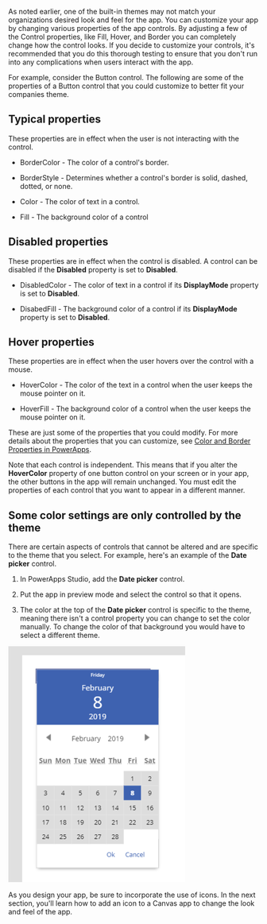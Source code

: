 As noted earlier, one of the built-in themes may not match your
organizations desired look and feel for the app. You can customize your
app by changing various properties of the app controls. By adjusting a
few of the Control properties, like Fill, Hover, and Border you can
completely change how the control looks. If you decide to customize
your controls, it's recommended that you do this thorough testing to ensure that you
don't run into any complications when users interact with the app.

For example, consider the Button control. The following are
some of the properties of a Button control that you could customize to better
fit your companies theme.

Typical properties
-----------------

These properties are in effect when the user is not interacting with the
control.

-   BorderColor - The color of a control\'s border.

-   BorderStyle - Determines whether a control\'s border is solid, dashed, dotted,
    or none.

-   Color - The color of text in a control.

-   Fill - The background color of a control

Disabled properties
-------------------

These properties are in effect when the control is disabled. A control
can be disabled if the **Disabled** property is set to **Disabled**.

-   DisabledColor - The color of text in a control if its **DisplayMode**
    property is set to **Disabled**.

-   DisabedFill - The background color of a control if its **DisplayMode**
    property is set to **Disabled**.

Hover properties
----------------

These properties are in effect when the user hovers over the control
with a mouse.

-   HoverColor - The color of the text in a control when the user keeps
    the mouse pointer on it.

-   HoverFill - The background color of a control when the user keeps
    the mouse pointer on it.

These are just some of the properties that you could modify. For more details about the properties that you can
customize, see [Color and Border Properties in PowerApps](https://docs.microsoft.com/powerapps/maker/canvas-apps/controls/properties-color-border).

Note that each control is independent. This means that if
you alter the **HoverColor** property of one button control on your screen
or in your app, the other buttons in the app will remain unchanged. You
must edit the properties of each control that you want to appear in a
different manner.

Some color settings are only controlled by the theme
----------------------------------------------------

There are certain aspects of controls that cannot be altered and are
specific to the theme that you select. For example, here's an example of the **Date picker** control.

1.  In PowerApps Studio, add the **Date picker** control.

2.  Put the app in preview mode and select the control so that it opens.

3.  The color at the top of the **Date picker** control is specific to
    the theme, meaning there isn't a control property you can change to
    set the color manually. To change the color of that background you
    would have to select a different theme.

![Date Picker Control](../media/DatePickerControl.png)

As you design your app, be sure to incorporate the use of icons. In
the next section, you'll learn how to add an icon to a Canvas app to change the look and feel of the app. 
